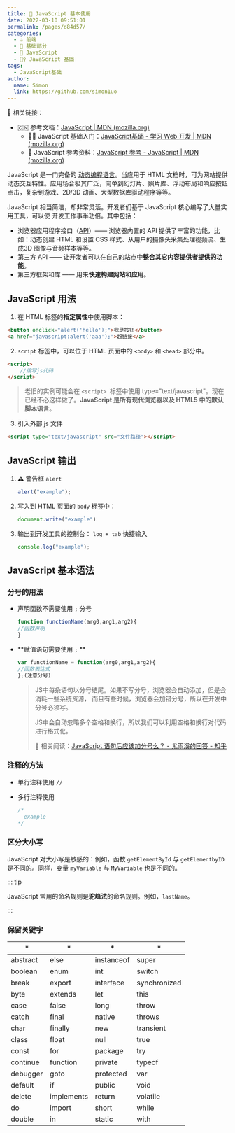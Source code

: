 ```yaml
---
title: 🌱 JavaScript 基本使用
date: 2022-03-10 09:51:01
permalink: /pages/d84d57/
categories: 
  - ☕️ 前端
  - 🚶 基础部分
  - 👣 JavaScript
  - 🚶‍♀️ JavaScript 基础
tags: 
  - JavaScript基础
author: 
  name: Simon
  link: https://github.com/simon1uo
---
```



🔗 相关链接：

+ 🇨🇳 参考文档：[JavaScript | MDN (mozilla.org)](https://developer.mozilla.org/zh-CN/docs/Web/JavaScript)
  + 🚶‍♀️ JavaScript 基础入门：[JavaScript基础 - 学习 Web 开发 | MDN (mozilla.org)](https://developer.mozilla.org/zh-CN/docs/Learn/Getting_started_with_the_web/JavaScript_basics)
  + 💾 JavaScript 参考资料：[JavaScript 参考 - JavaScript | MDN (mozilla.org)](https://developer.mozilla.org/zh-CN/docs/Web/JavaScript/Reference)



JavaScript 是一门完备的 [动态编程语言](https://developer.mozilla.org/zh-CN/docs/Glossary/Dynamic_programming_language)。当应用于 HTML 文档时，可为网站提供动态交互特性。应用场合极其广泛，简单到幻灯片、照片库、浮动布局和响应按钮点击，复杂到游戏、2D/3D 动画、大型数据库驱动程序等等。

JavaScript 相当简洁，却非常灵活。开发者们基于 JavaScript 核心编写了大量实用工具，可以使 开发工作事半功倍。其中包括：

- 浏览器应用程序接口（[API](https://developer.mozilla.org/zh-CN/docs/Glossary/API)）—— 浏览器内置的 API 提供了丰富的功能，比如：动态创建 HTML 和设置 CSS 样式、从用户的摄像头采集处理视频流、生成3D 图像与音频样本等等。
- 第三方 API —— 让开发者可以在自己的站点中**整合其它内容提供者提供的功能**。
- 第三方框架和库 —— 用来**快速构建网站和应用**。



## JavaScript 用法

1. 在 HTML 标签的**指定属性**中使用脚本：

```html
<button onclick="alert('hello');">我是按钮</button>  
<a href="javascript:alert('aaa');">超链接</a>  
```

2. `script` 标签中，可以位于 HTML 页面中的 `<body>` 和 `<head>` 部分中。

```html 
<script>  
	//编写js代码  
</script>  
```

> 老旧的实例可能会在 `<script> `标签中使用 type="text/javascript"。现在已经不必这样做了。**JavaScript 是所有现代浏览器以及 HTML5 中的默认脚本语言**。

3. 引入外部 js 文件

```html
<script type="text/javascript" src="文件路径"></script>  
```



## JavaScript 输出

1. ⚠️ 警告框 `alert` 

   ```js
   alert("example");  
   ```

2. 写入到 HTML 页面的 `body` 标签中：

   ```js
   document.write("example")
   ```

3. 输出到开发工具的控制台： `log + tab` 快捷输入

   ```js
   console.log("example");  
   ```

   

## JavaScript 基本语法

### **分号的用法**

+ 声明函数不需要使用 `;` 分号

  ```js
  function functionName(arg0,arg1,arg2){  
  //函数声明  
  }  
  ```

+ **赋值语句需要使用 `;` **

  ```js
  var functionName = function(arg0,arg1,arg2){  
  //函数表达式  
  };(注意分号)  
  ```

  > JS中每条语句以分号结尾。如果不写分号，浏览器会自动添加，但是会消耗一些系统资源， 而且有些时候，浏览器会加错分号，所以在开发中分号必须写。
  >
  > JS中会自动忽略多个空格和换行，所以我们可以利用空格和换行对代码进行格式化。
  >
  > 🔗 相关阅读：[JavaScript 语句后应该加分号么？ - 尤雨溪的回答 - 知乎](https://www.zhihu.com/question/20298345/answer/49551142)



### **注释的方法**

+ 单行注释使用 `//` 

+ 多行注释使用

  ```js
  /*
  	example
  */
  ```



### 区分大小写

JavaScript 对大小写是敏感的：例如，函数 `getElementById` 与 `getElementbyID` 是不同的。同样，变量 `myVariable` 与 `MyVariable` 也是不同的。

::: tip 

JavaScript 常用的命名规则是**驼峰法**的命名规则。例如，`lastName`。

:::



### 保留关键字

| * | * | * | * |
| -------- | ---------- | ---------- | ------------ |
| abstract | else       | instanceof | super   |
| boolean  | enum       | int        | switch       |
| break    | export     | interface  | synchronized |
| byte     | extends    | let        | this         |
| case     | false      | long       | throw        |
| catch    | final      | native     | throws       |
| char     | finally    | new        | transient    |
| class    | float      | null       | true         |
| const    | for        | package    | try          |
| continue | function   | private    | typeof       |
| debugger | goto       | protected  | var          |
| default  | if         | public     | void         |
| delete   | implements | return     | volatile     |
| do       | import     | short      | while        |
| double   | in         | static     | with         |
